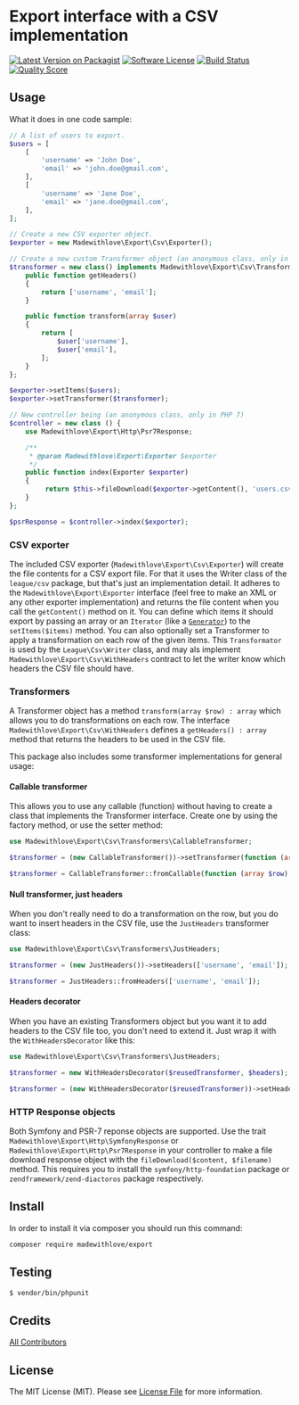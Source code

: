 # Export interface with a CSV implementation

[![Latest Version on Packagist](https://img.shields.io/packagist/v/madewithlove/export.svg?style=flat-square)](https://packagist.org/packages/madewithlove/export)
[![Software License](https://img.shields.io/badge/license-MIT-brightgreen.svg?style=flat-square)](LICENSE.md)
[![Build Status](https://img.shields.io/travis/madewithlove/export/master.svg?style=flat-square)](https://travis-ci.org/madewithlove/export)
[![Quality Score](https://img.shields.io/scrutinizer/g/madewithlove/export.svg?style=flat-square)](https://scrutinizer-ci.com/g/madewithlove/export)

## Usage

What it does in one code sample:

```php
// A list of users to export.
$users = [
    [
        'username' => 'John Doe',
        'email' => 'john.doe@gmail.com',
    ],
    [
        'username' => 'Jane Doe',
        'email' => 'jane.doe@gmail.com',
    ],
];

// Create a new CSV exporter object.
$exporter = new Madewithlove\Export\Csv\Exporter();

// Create a new custom Transformer object (an anonymous class, only in PHP 7)
$transformer = new class() implements Madewithlove\Export\Csv\Transformer, Madewithlove\Export\Csv\WithHeaders {
    public function getHeaders()
    {
        return ['username', 'email'];
    }

    public function transform(array $user)
    {
        return [
            $user['username'],
            $user['email'],
        ];
    }
};

$exporter->setItems($users);
$exporter->setTransformer($transformer);

// New controller being (an anonymous class, only in PHP 7)
$controller = new class () {
    use Madewithlove\Export\Http\Psr7Response;

    /**
     * @param Madewithlove\Export\Exporter $exporter
     */
    public function index(Exporter $exporter)
    {
         return $this->fileDownload($exporter->getContent(), 'users.csv');
    }
};

$psrResponse = $controller->index($exporter);
```

### CSV exporter

The included CSV exporter (`Madewithlove\Export\Csv\Exporter`) will create the file contents for a CSV export file. For that it uses the Writer class of the `league/csv` package, but that's just an implementation detail. It adheres to the `Madewithlove\Export\Exporter` interface (feel free to make an XML or any other exporter implementation) and returns the file content when you call the `getContent()` method on it. You can define which items it should export by passing an array or an `Iterator` (like a [`Generator`](http://php.net/manual/en/language.generators.overview.php)) to the `setItems($items)` method. You can also optionally set a Transformer to apply a transformation on each row of the given items. This `Transformator` is used by the `League\Csv\Writer` class, and may als implement `Madewithlove\Export\Csv\WithHeaders` contract to let the writer know which headers the CSV file should have.

### Transformers

A Transformer object has a method `transform(array $row) : array` which allows you to do transformations on each row. The interface `Madewithlove\Export\Csv\WithHeaders` defines a `getHeaders() : array` method that returns the headers to be used in the CSV file.

This package also includes some transformer implementations for general usage:

#### Callable transformer

This allows you to use any callable (function) without having to create a class that implements the Transformer interface. Create one by using the factory method, or use the setter method:

```php
use Madewithlove\Export\Csv\Transformers\CallableTransformer;

$transformer = (new CallableTransformer())->setTransformer(function (array $row) {...});

$transformer = CallableTransformer::fromCallable(function (array $row) {...});
```

#### Null transformer, just headers

When you don't really need to do a transformation on the row, but you do want to insert headers in the CSV file, use the `JustHeaders` transformer class:

```php
use Madewithlove\Export\Csv\Transformers\JustHeaders;

$transformer = (new JustHeaders())->setHeaders(['username', 'email']);

$transformer = JustHeaders::fromHeaders(['username', 'email']);
```

#### Headers decorator

When you have an existing Transformers object but you want it to add headers to the CSV file too, you don't need to extend it. Just wrap it with the `WithHeadersDecorator` like this:

```php
use Madewithlove\Export\Csv\Transformers\JustHeaders;

$transformer = new WithHeadersDecorator($reusedTransformer, $headers);

$transformer = (new WithHeadersDecorator($reusedTransformer))->setHeaders($headers);
```

### HTTP Response objects

Both Symfony and PSR-7 reponse objects are supported. Use the trait `Madewithlove\Export\Http\SymfonyResponse` or `Madewithlove\Export\Http\Psr7Response` in your controller to make a file download response object with the `fileDownload($content, $filename)` method. This requires you to install the `symfony/http-foundation` package or `zendframework/zend-diactoros` package respectively.

## Install

In order to install it via composer you should run this command:

```bash
composer require madewithlove/export
```

## Testing

``` bash
$ vendor/bin/phpunit
```

## Credits

[All Contributors](https://github.com/madewithlove/export/contributors)

## License

The MIT License (MIT). Please see [License File](LICENSE) for more information.
